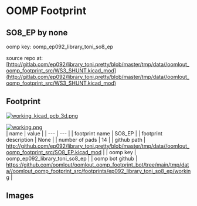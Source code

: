 # OOMP Footprint  
## SO8_EP  by none  
  
oomp key: oomp_ep092_library_toni_so8_ep  
  
source repo at: [http://gitlab.com/ep092/library_toni.pretty/blob/master/tmp/data//oomlout_oomp_footprint_src/WS3_SHUNT.kicad_mod](http://gitlab.com/ep092/library_toni.pretty/blob/master/tmp/data//oomlout_oomp_footprint_src/WS3_SHUNT.kicad_mod)  
## Footprint  
  
[![working_kicad_pcb_3d.png](working_kicad_pcb_3d_600.png)](working_kicad_pcb_3d.png)  
  
[![working.png](working_600.png)](working.png)  
| name | value | 
| --- | --- | 
| footprint name | SO8_EP | 
| footprint description | None | 
| number of pads | 14 | 
| github path | http://github.com/ep092/library_toni.pretty/blob/master/tmp/data//oomlout_oomp_footprint_src/SO8_EP.kicad_mod | 
| oomp key | oomp_ep092_library_toni_so8_ep | 
| oomp bot github | https://github.com/oomlout/oomlout_oomp_footprint_bot/tree/main/tmp/data//oomlout_oomp_footprint_src/footprints/ep092_library_toni_so8_ep/working | 
## Images  
